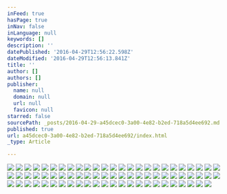 ```yaml
---
inFeed: true
hasPage: true
inNav: false
inLanguage: null
keywords: []
description: ''
datePublished: '2016-04-29T12:56:22.598Z'
dateModified: '2016-04-29T12:56:13.841Z'
title: ''
author: []
authors: []
publisher:
  name: null
  domain: null
  url: null
  favicon: null
starred: false
sourcePath: _posts/2016-04-29-a45dcec0-3a00-4e82-b2ed-718a5d4ee692.md
published: true
url: a45dcec0-3a00-4e82-b2ed-718a5d4ee692/index.html
_type: Article

---
```

![](https://the-grid-user-content.s3-us-west-2.amazonaws.com/1465c96f-8933-4ed5-8359-66bf150d811e.jpg)
![](https://the-grid-user-content.s3-us-west-2.amazonaws.com/a468d289-965c-4601-a1b2-b6597c78f347.jpg)
![](https://the-grid-user-content.s3-us-west-2.amazonaws.com/ce966fbd-e911-4a72-b379-c3fd424e0d47.jpg)
![](https://the-grid-user-content.s3-us-west-2.amazonaws.com/90f8804d-cc8c-473c-87f6-58db240d0de3.jpg)
![](https://the-grid-user-content.s3-us-west-2.amazonaws.com/05462353-8fe4-4b07-aabe-7ae93190212f.jpg)
![](https://the-grid-user-content.s3-us-west-2.amazonaws.com/3f12a1f1-6ee7-4fb2-a9db-012130c9f7d2.jpg)
![](https://the-grid-user-content.s3-us-west-2.amazonaws.com/49c08bef-3ec9-4888-86c6-52ef2e768033.jpg)
![](https://the-grid-user-content.s3-us-west-2.amazonaws.com/93417917-e623-4062-a2a3-702e38a85b17.jpg)
![](https://the-grid-user-content.s3-us-west-2.amazonaws.com/7367e82e-499e-4732-83c6-b747221c3739.jpg)
![](https://the-grid-user-content.s3-us-west-2.amazonaws.com/4b291e31-59fb-4a13-8646-f96a9c4f246d.jpg)
![](https://the-grid-user-content.s3-us-west-2.amazonaws.com/514781aa-f003-4711-8392-bd408b39a35d.jpg)
![](https://the-grid-user-content.s3-us-west-2.amazonaws.com/c05ffe9c-9961-4e0a-b8f8-24105317f5d1.jpg)
![](https://the-grid-user-content.s3-us-west-2.amazonaws.com/25820667-29f9-402b-8345-67f46fb0d38d.jpg)
![](https://the-grid-user-content.s3-us-west-2.amazonaws.com/eb0ddc2d-541b-49ff-adf0-f4d3a23f7aac.jpg)
![](https://the-grid-user-content.s3-us-west-2.amazonaws.com/4e9898aa-a094-4186-a991-6f235f3b1cb7.jpg)
![](https://the-grid-user-content.s3-us-west-2.amazonaws.com/cac81b84-a013-44c0-af21-b65e9121bf7c.jpg)
![](https://the-grid-user-content.s3-us-west-2.amazonaws.com/4026ad40-f274-4b2a-ad45-c444f02a054b.jpg)
![](https://the-grid-user-content.s3-us-west-2.amazonaws.com/6df5aea2-8608-4461-90e0-c91f89a6775f.jpg)
![](https://the-grid-user-content.s3-us-west-2.amazonaws.com/b0fc8bc6-3498-4807-9312-730c2bd21f0f.jpg)
![](https://the-grid-user-content.s3-us-west-2.amazonaws.com/faa9d9c7-d318-4974-b976-3200357817db.jpg)
![](https://the-grid-user-content.s3-us-west-2.amazonaws.com/317d77aa-0388-497f-9fe5-bffe9e7055f3.jpg)
![](https://the-grid-user-content.s3-us-west-2.amazonaws.com/4ac93692-cb0a-4a45-ad0b-2362c1d5e2fe.jpg)
![](https://the-grid-user-content.s3-us-west-2.amazonaws.com/f87f889f-989b-41ba-bef4-c7409f6433f4.jpg)
![](https://the-grid-user-content.s3-us-west-2.amazonaws.com/4a8fc2ed-6068-437a-9e4a-77750e1158a7.jpg)
![](https://the-grid-user-content.s3-us-west-2.amazonaws.com/ea7b6980-0ec4-486a-8fa0-d984d2e4212b.jpg)
![](https://the-grid-user-content.s3-us-west-2.amazonaws.com/3735874a-0141-44de-8ea3-7d22965a37ae.jpg)
![](https://the-grid-user-content.s3-us-west-2.amazonaws.com/f84c33f9-9ad6-40c2-9650-a10c24457f1c.jpg)
![](https://the-grid-user-content.s3-us-west-2.amazonaws.com/675f1965-d6b0-4b49-bb66-207d5397ff1e.jpg)
![](https://the-grid-user-content.s3-us-west-2.amazonaws.com/eaea0b01-2820-437f-a790-afd1860bfcbb.jpg)
![](https://the-grid-user-content.s3-us-west-2.amazonaws.com/544adca9-9a7a-4b10-92d2-7453fb569a14.jpg)
![](https://the-grid-user-content.s3-us-west-2.amazonaws.com/c7d631dc-3676-4d9a-ad34-317f9e8e7531.jpg)
![](https://the-grid-user-content.s3-us-west-2.amazonaws.com/f2e2fcbb-b1f7-4b15-a65a-e111f6aed9cb.jpg)
![](https://the-grid-user-content.s3-us-west-2.amazonaws.com/8a984323-2af7-48ca-91e2-799fa384d2cf.jpg)
![](https://the-grid-user-content.s3-us-west-2.amazonaws.com/4bcf07de-f82f-4ec4-9cf3-572bd18a3248.jpg)
![](https://the-grid-user-content.s3-us-west-2.amazonaws.com/76cbd7c2-2881-4977-8524-8c4cf84cb054.jpg)
![](https://the-grid-user-content.s3-us-west-2.amazonaws.com/047ee42a-c99e-429b-ab07-c1132c318256.jpg)
![](https://the-grid-user-content.s3-us-west-2.amazonaws.com/eac9ae45-3c92-4196-94e2-bf0f2e24b605.jpg)
![](https://the-grid-user-content.s3-us-west-2.amazonaws.com/69bc7ed5-ca6a-4801-876d-e5ac5bdde191.jpg)
![](https://the-grid-user-content.s3-us-west-2.amazonaws.com/a8731576-9fe4-42b8-85a0-76b88f9a18f5.jpg)
![](https://the-grid-user-content.s3-us-west-2.amazonaws.com/b5540011-3b51-412c-8d29-8cc15a938329.jpg)
![](https://the-grid-user-content.s3-us-west-2.amazonaws.com/5449d9dd-e91e-42fc-af53-2d5edef74a84.jpg)
![](https://the-grid-user-content.s3-us-west-2.amazonaws.com/d62afc87-6087-46dc-b710-052db556c37b.jpg)
![](https://the-grid-user-content.s3-us-west-2.amazonaws.com/80dd1d3b-cbb7-4079-b34c-7827b47fc2b8.jpg)
![](https://the-grid-user-content.s3-us-west-2.amazonaws.com/da359598-a06a-4015-b8a4-36345235bf95.jpg)
![](https://the-grid-user-content.s3-us-west-2.amazonaws.com/700e5b63-595b-4c07-8fbe-75181a1bdba6.jpg)
![](https://the-grid-user-content.s3-us-west-2.amazonaws.com/d8f32de0-675a-40a3-b79f-e3033b53d296.jpg)
![](https://the-grid-user-content.s3-us-west-2.amazonaws.com/968bfc4a-916e-4949-8126-24ac1a09973a.jpg)
![](https://the-grid-user-content.s3-us-west-2.amazonaws.com/cf643e43-1617-45f5-9b07-4c53b7ba847e.jpg)
![](https://the-grid-user-content.s3-us-west-2.amazonaws.com/8bd5d669-7d05-4d91-a74a-f07b0b6eea14.jpg)
![](https://the-grid-user-content.s3-us-west-2.amazonaws.com/ea5a7bdc-514b-4957-b833-0ab582392b65.jpg)
![](https://the-grid-user-content.s3-us-west-2.amazonaws.com/cd530637-88fb-46c4-bbc0-1901e769b4d5.jpg)
![](https://the-grid-user-content.s3-us-west-2.amazonaws.com/ac242fef-59d8-48ce-a08d-01476cdebb7b.jpg)
![](https://the-grid-user-content.s3-us-west-2.amazonaws.com/7bc79ec0-ee3e-4888-b954-3f1117a3ab23.jpg)
![](https://the-grid-user-content.s3-us-west-2.amazonaws.com/9a792a68-7ad4-4e2b-9935-eea7dc6e5132.jpg)
![](https://the-grid-user-content.s3-us-west-2.amazonaws.com/4eb034de-c92a-48cc-b877-2c78b11447a7.jpg)
![](https://the-grid-user-content.s3-us-west-2.amazonaws.com/05217944-7b1d-463e-97f8-5a470f8f43be.jpg)
![](https://the-grid-user-content.s3-us-west-2.amazonaws.com/7387d989-71db-4acd-a570-8524bcf37978.jpg)
![](https://the-grid-user-content.s3-us-west-2.amazonaws.com/af32d8e7-6bc2-43e2-9973-cab238284528.jpg)
![](https://the-grid-user-content.s3-us-west-2.amazonaws.com/16d5eb37-219f-4514-905b-3c6c74edc9b1.jpg)
![](https://the-grid-user-content.s3-us-west-2.amazonaws.com/2449c971-9ef2-4fce-bc32-651c92669b47.jpg)
![](https://the-grid-user-content.s3-us-west-2.amazonaws.com/39d2d6cb-fb9d-40d3-af76-3011e65caacf.jpg)
![](https://the-grid-user-content.s3-us-west-2.amazonaws.com/33271028-97a1-46c1-8641-e5483d4a1cca.jpg)
![](https://the-grid-user-content.s3-us-west-2.amazonaws.com/dcdbf663-25b5-4f72-b101-1271fd5940c8.jpg)
![](https://the-grid-user-content.s3-us-west-2.amazonaws.com/1db2f106-b1e5-4706-9dfb-8551417a3ac3.jpg)
![](https://the-grid-user-content.s3-us-west-2.amazonaws.com/5353ef23-252e-4a2f-b153-ecbb7dae655b.jpg)
![](https://the-grid-user-content.s3-us-west-2.amazonaws.com/c292d79a-bdd0-4082-9e09-1c76da605772.jpg)
![](https://the-grid-user-content.s3-us-west-2.amazonaws.com/1bfead56-afa4-44d2-a6e3-dae1d6d605a4.jpg)
![](https://the-grid-user-content.s3-us-west-2.amazonaws.com/f0e1d955-747c-4226-a2c9-f42d8c502e85.jpg)
![](https://the-grid-user-content.s3-us-west-2.amazonaws.com/0ae6abbb-9565-4b74-8016-2a134d555ecb.jpg)
![](https://the-grid-user-content.s3-us-west-2.amazonaws.com/f8def8d7-12a8-414f-85a1-683434f27e9e.jpg)
![](https://the-grid-user-content.s3-us-west-2.amazonaws.com/737cfcca-81e2-4610-96d0-2205c4af2323.jpg)
![](https://the-grid-user-content.s3-us-west-2.amazonaws.com/faa96e2a-4bec-43e9-bb9a-ae948680b048.jpg)
![](https://the-grid-user-content.s3-us-west-2.amazonaws.com/790b7854-bd73-4e31-add2-74fc9d50768f.jpg)
![](https://the-grid-user-content.s3-us-west-2.amazonaws.com/3de631e3-3f4e-482e-aca4-892e766abbad.jpg)